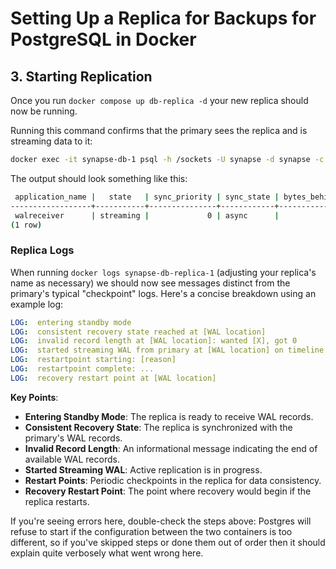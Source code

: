 # Setting Up a Replica for Backups for PostgreSQL in Docker

## 3. Starting Replication

Once you run `docker compose up db-replica -d` your new replica should now be running.

Running this command confirms that the primary sees the replica and is streaming data to it:

```bash
docker exec -it synapse-db-1 psql -h /sockets -U synapse -d synapse -c "SELECT application_name, state, sync_priority, sync_state, pg_current_wal_lsn() - sent_lsn AS bytes_behind FROM pg_stat_replication;"
```

The output should look something like this:

```bash
 application_name |   state   | sync_priority | sync_state | bytes_behind
------------------+-----------+---------------+------------+--------------
 walreceiver      | streaming |             0 | async      |            0
(1 row)
```

### Replica Logs

When running `docker logs synapse-db-replica-1` (adjusting your replica's name as necessary) we should now see messages distinct from the primary's typical "checkpoint" logs. Here's a concise breakdown using an example log:

```yaml
LOG:  entering standby mode
LOG:  consistent recovery state reached at [WAL location]
LOG:  invalid record length at [WAL location]: wanted [X], got 0
LOG:  started streaming WAL from primary at [WAL location] on timeline [X]
LOG:  restartpoint starting: [reason]
LOG:  restartpoint complete: ...
LOG:  recovery restart point at [WAL location]
```

**Key Points**:

- **Entering Standby Mode**: The replica is ready to receive WAL records.
- **Consistent Recovery State**: The replica is synchronized with the primary's WAL records.
- **Invalid Record Length**: An informational message indicating the end of available WAL records.
- **Started Streaming WAL**: Active replication is in progress.
- **Restart Points**: Periodic checkpoints in the replica for data consistency.
- **Recovery Restart Point**: The point where recovery would begin if the replica restarts.

If you're seeing errors here, double-check the steps above: Postgres will refuse to start if the configuration between the two containers is too different, so if you've skipped steps or done them out of order then it should explain quite verbosely what went wrong here.
